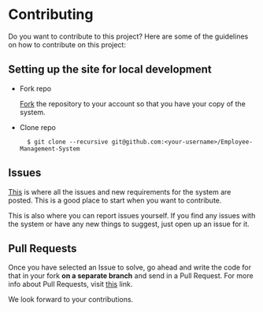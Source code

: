 # Contributing

Do you want to contribute to this project? Here are some of the guidelines on how to contribute on this project:

## Setting up the site for local development

* Fork repo

  [Fork](https://github.com/kiranshahi/Employee-Management-System/fork) the repository to your account so that you have your copy of the system.

* Clone repo

        $ git clone --recursive git@github.com:<your-username>/Employee-Management-System



## Issues

[This](https://github.com/kiranshahi/Employee-Management-System/issues) is where all the issues and new requirements for the system are posted. This is a good place to start when you want to contribute. 

This is also where you can report issues yourself. If you find any issues with the system or have any new things to suggest, just open up an issue for it.

## Pull Requests

Once you have selected an Issue to solve, go ahead and write the code for that in your fork **on a separate branch** and send in a Pull Request. For more info about Pull Requests, visit [this](https://help.github.com/articles/using-pull-requests/) link.


We look forward to your contributions. 
